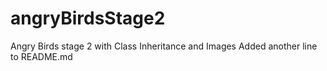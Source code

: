 # angryBirdsStage2
Angry Birds stage 2 with Class Inheritance and Images
Added another line to README.md
